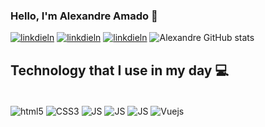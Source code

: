 ### Hello, I'm Alexandre Amado 👋 

[![linkdieln](https://img.shields.io/badge/LinkedIn-0077B5?style=for-the-badge&logo=linkedin&logoColor=white)](https://www.linkedin.com/in/alexandreamado) 
[![linkdieln](https://img.shields.io/badge/Bitbucket-0747a6?style=for-the-badge&logo=bitbucket&logoColor=white)](https://bitbucket.org/AlexandreAmado) 
[![linkdieln](https://img.shields.io/badge/Facebook-1877F2?style=for-the-badge&logo=facebook&logoColor=white)](https://web.facebook.com/alexandre.inacio.7798) 
![Alexandre GitHub stats](https://github-readme-stats.vercel.app/api?username=alexandreamado&show_icons=true&theme=onedark) 

## Technology that I use in my day 💻 


<div style="display: inline_block"><br/>
    <img align="center" alt="html5" src="https://img.shields.io/badge/HTML5-E34F26?style=for-the-badge&logo=html5&logoColor=white" />
   <img align="center" alt="CSS3" src="https://img.shields.io/badge/CSS3-1572B6?style=for-the-badge&logo=css3&logoColor=white" /> 
   <img align="center" alt="JS" src="https://img.shields.io/badge/JavaScript-F7DF1E?style=for-the-badge&logo=javascript&logoColor=black" />  
   <img align="center" alt="JS" src="https://img.shields.io/badge/Node.js-43853D?style=for-the-badge&logo=node.js&logoColor=white" />  
   <img align="center" alt="JS" src="https://img.shields.io/badge/Bootstrap-563D7C?style=for-the-badge&logo=bootstrap&logoColor=white" />  
   <img align="center" alt="Vuejs" src="https://img.shields.io/badge/Vue.js-35495E?style=for-the-badge&logo=vue.js&logoColor=4FC08D">


</div> 
